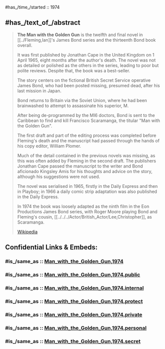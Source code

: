
#has_/time_/started :: 1974

## #has_/text_of_/abstract 

> **The Man with the Golden Gun** is the twelfth and final novel in [[../Fleming,Ian]]'s James Bond series 
> and the thirteenth Bond book overall. 
> 
> It was first published by Jonathan Cape in the United Kingdom on 1 April 1965, eight months after the author's death. 
> The novel was not as detailed or polished as the others in the series, leading to poor but polite reviews. 
> Despite that, the book was a best-seller.
>
> The story centers on the fictional British Secret Service operative James Bond, 
> who had been posted missing, presumed dead, after his last mission in Japan. 
> 
> Bond returns to Britain via the Soviet Union, 
> where he had been brainwashed to attempt to assassinate his superior, M. 
> 
> After being de-programmed by the MI6 doctors, 
> Bond is sent to the Caribbean to find and kill Francisco Scaramanga, the titular "Man with the Golden Gun".
>
> The first draft and part of the editing process was completed before Fleming's death 
> and the manuscript had passed through the hands of his copy editor, William Plomer. 
> 
> Much of the detail contained in the previous novels was missing, 
> as this was often added by Fleming in the second draft. 
> The publishers Jonathan Cape passed the manuscript to the writer and Bond aficionado Kingsley Amis 
> for his thoughts and advice on the story, although his suggestions were not used.
>
> The novel was serialised in 1965, firstly in the Daily Express and then in Playboy; 
> in 1966 a daily comic strip adaptation was also published in the Daily Express. 
> 
> In 1974 the book was loosely adapted as the ninth film in the Eon Productions James Bond series, 
> with Roger Moore playing Bond and Fleming's cousin, [[../../../Actor/British_Actor/Lee,Christopher]], as Scaramanga.
>
> [Wikipedia](https://en.wikipedia.org/wiki/The%20Man%20with%20the%20Golden%20Gun%20(novel))


## Confidential Links & Embeds: 

### #is_/same_as :: [Man_with_the_Golden_Gun,1974](/_Standards/Society/Communication/Media/Movie/Movie-Genre/Thriller-Movie/James_Bond,films/Man_with_the_Golden_Gun,1974.md) 

### #is_/same_as :: [Man_with_the_Golden_Gun,1974.public](/_public/Society/Communication/Media/Movie/Movie-Genre/Thriller-Movie/James_Bond,films/Man_with_the_Golden_Gun,1974.public.md) 

### #is_/same_as :: [Man_with_the_Golden_Gun,1974.internal](/_internal/Society/Communication/Media/Movie/Movie-Genre/Thriller-Movie/James_Bond,films/Man_with_the_Golden_Gun,1974.internal.md) 

### #is_/same_as :: [Man_with_the_Golden_Gun,1974.protect](/_protect/Society/Communication/Media/Movie/Movie-Genre/Thriller-Movie/James_Bond,films/Man_with_the_Golden_Gun,1974.protect.md) 

### #is_/same_as :: [Man_with_the_Golden_Gun,1974.private](/_private/Society/Communication/Media/Movie/Movie-Genre/Thriller-Movie/James_Bond,films/Man_with_the_Golden_Gun,1974.private.md) 

### #is_/same_as :: [Man_with_the_Golden_Gun,1974.personal](/_personal/Society/Communication/Media/Movie/Movie-Genre/Thriller-Movie/James_Bond,films/Man_with_the_Golden_Gun,1974.personal.md) 

### #is_/same_as :: [Man_with_the_Golden_Gun,1974.secret](/_secret/Society/Communication/Media/Movie/Movie-Genre/Thriller-Movie/James_Bond,films/Man_with_the_Golden_Gun,1974.secret.md)

